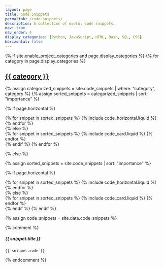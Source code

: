```yaml
---
layout: page
title: Code Snippets
permalink: /code-snippets/
description: A collection of useful code snippets.
nav: true
nav_order: 4
display_categories: [Python, JavaScript, HTML, Bash, SQL, CSS]
horizontal: false
---
```


<!-- pages/code-snippets.md -->
<div class="code-snippets">
{% if site.enable_project_categories and page.display_categories %}
  <!-- Display categorized code snippets -->
  {% for category in page.display_categories %}
  <a id="{{ category }}" href=".#{{ category }}">
    <h2 class="category">{{ category }}</h2>
  </a>
  {% assign categorized_snippets = site.code_snippets | where: "category", category %}
  {% assign sorted_snippets = categorized_snippets | sort: "importance" %}

  <!-- Generate cards for each code snippet -->

{% if page.horizontal %}

  <div class="container">
    <div class="row row-cols-1 row-cols-md-2">
    {% for snippet in sorted_snippets %}
      {% include code_horizontal.liquid %}
    {% endfor %}
    </div>
  </div>
  {% else %}
  <div class="row row-cols-1 row-cols-md-3">
    {% for snippet in sorted_snippets %}
      {% include code_card.liquid %}
    {% endfor %}
  </div>
  {% endif %}
  {% endfor %}

{% else %}

<!-- Display code snippets without categories -->

{% assign sorted_snippets = site.code_snippets | sort: "importance" %}

  <!-- Generate cards for each code snippet -->

{% if page.horizontal %}

  <div class="container">
    <div class="row row-cols-1 row-cols-md-2">
    {% for snippet in sorted_snippets %}
      {% include code_horizontal.liquid %}
    {% endfor %}
    </div>
  </div>
  {% else %}
  <div class="row row-cols-1 row-cols-md-3">
    {% for snippet in sorted_snippets %}
      {% include code_card.liquid %}
    {% endfor %}
  </div>
  {% endif %}
{% endif %}
</div>

<!-- Sample Code Snippet Data Example -->

{% assign code_snippets = site.data.code_snippets %}

<!-- Example of code_card.liquid -->

{% comment %}

<div class="card">
  <div class="card-body">
    <h5 class="card-title">{{ snippet.title }}</h5>
    <pre><code class="language-{{ snippet.language }}">{{ snippet.code }}</code></pre>
  </div>
</div>
{% endcomment %}
